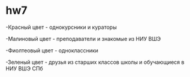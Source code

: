 # hw7
-Красный цвет - однокурсники и кураторы

-Малиновый цвет - преподаватели и знакомые из НИУ ВШЭ

-Фиолтеовый цвет - одноклассники 

-Зеленый цвет - друзья из старших классов школы и обучающиеся в НИУ ВШЭ СПб

